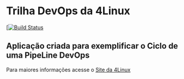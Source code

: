 # Trilha DevOps da 4Linux

<!-- Altere a Flag abaixo com sua URL do Travis -->
[[![Build Status](https://travis-ci.org/aneto89/DevOpsLab-HelloWorld.svg?branch=master)](https://travis-ci.org/aneto89/DevOpsLab-HelloWorld)

## Aplicação criada para exemplificar o Ciclo de uma PipeLine DevOps


Para maiores informações acesse o [Site da 4Linux](https://www.4linux.com.br/cursos/devops)
